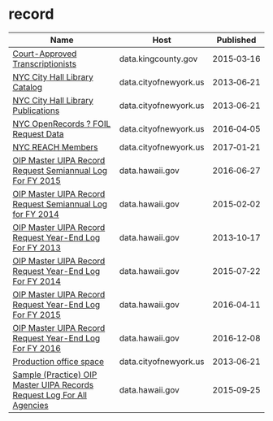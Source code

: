 # record

Name | Host | Published
---- | ---- | ---------
[Court-Approved Transcriptionists](../datasets/bdjj-5xue.md) | data.kingcounty.gov | 2015&#x2011;03&#x2011;16
[NYC City Hall Library Catalog](../datasets/gysc-yn4h.md) | data.cityofnewyork.us | 2013&#x2011;06&#x2011;21
[NYC City Hall Library Publications](../datasets/ei8e-zggc.md) | data.cityofnewyork.us | 2013&#x2011;06&#x2011;21
[NYC OpenRecords ? FOIL Request Data](../datasets/9m35-jch2.md) | data.cityofnewyork.us | 2016&#x2011;04&#x2011;05
[NYC REACH Members](../datasets/7btz-mnc8.md) | data.cityofnewyork.us | 2017&#x2011;01&#x2011;21
[OIP Master UIPA Record Request Semiannual Log For FY 2015](../datasets/mn4j-jmba.md) | data.hawaii.gov | 2016&#x2011;06&#x2011;27
[OIP Master UIPA Record Request Semiannual Log for FY 2014](../datasets/3ehz-vfp2.md) | data.hawaii.gov | 2015&#x2011;02&#x2011;02
[OIP Master UIPA Record Request Year-End Log For FY 2013](../datasets/7dxn-jvme.md) | data.hawaii.gov | 2013&#x2011;10&#x2011;17
[OIP Master UIPA Record Request Year-End Log For FY 2014](../datasets/2vfn-s87v.md) | data.hawaii.gov | 2015&#x2011;07&#x2011;22
[OIP Master UIPA Record Request Year-End Log For FY 2015](../datasets/gf4v-varx.md) | data.hawaii.gov | 2016&#x2011;04&#x2011;11
[OIP Master UIPA Record Request Year-End Log For FY 2016](../datasets/at3y-6tbt.md) | data.hawaii.gov | 2016&#x2011;12&#x2011;08
[Production office space](../datasets/bvna-6j7v.md) | data.cityofnewyork.us | 2013&#x2011;06&#x2011;21
[Sample (Practice) OIP Master UIPA Records Request Log For All Agencies](../datasets/c4r6-wq6h.md) | data.hawaii.gov | 2015&#x2011;09&#x2011;25

